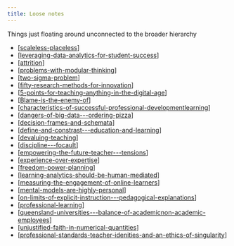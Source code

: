 ```yaml
---
title: Loose notes
---
```


Things just floating around unconnected to the broader hierarchy

- [[scaleless-placeless]]
- [[leveraging-data-analytics-for-student-success]]
- [[attrition]]
- [[problems-with-modular-thinking]]
- [[two-sigma-problem]]
- [[fifty-research-methods-for-innovation]]
- [[5-points-for-teaching-anything-in-the-digital-age]]
- [[Blame-is-the-enemy-of]]
- [[characteristics-of-successful-professional-developmentlearning]]
- [[dangers-of-big-data---ordering-pizza]]
- [[decision-frames-and-schemata]]
- [[define-and-constrast---education-and-learning]]
- [[devaluing-teaching]]
- [[discipline---focault]]
- [[empowering-the-future-teacher---tensions]]
- [[experience-over-expertise]]
- [[freedom-power-planning]]
- [[learning-analytics-should-be-human-mediated]]
- [[measuring-the-engagement-of-online-learners]]
- [[mental-models-are-highly-personal]]
- [[on-limits-of-explicit-instruction---pedagogical-explanations]]
- [[professional-learning]]
- [[queensland-universities---balance-of-academicnon-academic-employees]]
- [[unjustified-faith-in-numerical-quantities]]
- [[professional-standards-teacher-idenities-and-an-ethics-of-singularity]]




[//begin]: # "Autogenerated link references for markdown compatibility"
[scaleless-placeless]: scaleless-placeless "Scaleless and Placeless"
[leveraging-data-analytics-for-student-success]: leveraging-data-analytics-for-student-success "Leveraging Data Analytics for Student Success"
[attrition]: ../attrition "Attrition"
[problems-with-modular-thinking]: problems-with-modular-thinking "Problems with Modular Thinking"
[two-sigma-problem]: two-sigma-problem "2 Sigma Problem"
[fifty-research-methods-for-innovation]: fifty-research-methods-for-innovation "50 research methods for innovation - infographic"
[5-points-for-teaching-anything-in-the-digital-age]: 5-points-for-teaching-anything-in-the-digital-age "5 points for teaching anything in the digital age"
[Blame-is-the-enemy-of]: blame-is-the-enemy-of "Blame is the enemy of"
[characteristics-of-successful-professional-developmentlearning]: characteristics-of-successful-professional-developmentlearning "Characteristics of successful Professional Development/Learning"
[dangers-of-big-data---ordering-pizza]: dangers-of-big-data---ordering-pizza "Dangers of big data - ordering pizza"
[decision-frames-and-schemata]: decision-frames-and-schemata "Decision frames and schemata"
[define-and-constrast---education-and-learning]: define-and-constrast---education-and-learning "Define and constrast - Education & Learning"
[devaluing-teaching]: devaluing-teaching "Devaluing teaching"
[discipline---focault]: discipline---focault "Discipline - Focault"
[empowering-the-future-teacher---tensions]: empowering-the-future-teacher---tensions "Empowering the future teacher - tensions"
[experience-over-expertise]: experience-over-expertise "Experience over expertise"
[freedom-power-planning]: freedom-power-planning "Freedom, power, planning"
[learning-analytics-should-be-human-mediated]: learning-analytics-should-be-human-mediated "Learning analytics should be human mediated"
[measuring-the-engagement-of-online-learners]: measuring-the-engagement-of-online-learners "Measuring the engagement of online learners"
[mental-models-are-highly-personal]: mental-models-are-highly-personal "Mental models are highly personal"
[on-limits-of-explicit-instruction---pedagogical-explanations]: on-limits-of-explicit-instruction---pedagogical-explanations "On limits of explicit instruction - pedagogical explanations"
[professional-learning]: professional-learning "Professional learning"
[queensland-universities---balance-of-academicnon-academic-employees]: queensland-universities---balance-of-academicnon-academic-employees "Queensland Universities - balance of academic/non-academic employees"
[unjustified-faith-in-numerical-quantities]: unjustified-faith-in-numerical-quantities "Unjustified faith in numerical quantities"
[professional-standards-teacher-idenities-and-an-ethics-of-singularity]: professional-standards-teacher-idenities-and-an-ethics-of-singularity "Professional standards, teacher identities and an ethics of singularity"
[//end]: # "Autogenerated link references"
